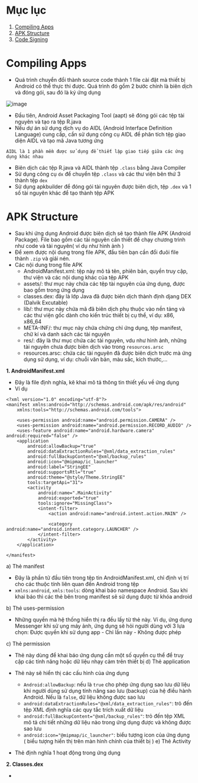 # Mục lục

1. [Compiling Apps](#compiling-apps)
2. [APK Structure](#apk-structure)
3. [Code Signing](#code-signing)

# Compiling Apps

- Quá trình chuyển đổi thành source code thành 1 file cài đặt mà thiết bị Android có thể thực thi được. Quá trình đó gồm 2 bước chính là biên dịch và đóng gói, sau đó là ký ứng dụng 
  
![image](https://github.com/user-attachments/assets/55ee17eb-4865-428b-807f-e53aef6c2001)

  - Đầu tiên, Android Asset Packaging Tool (aapt) sẽ đóng gói các tệp tài nguyên và tạo ra tệp R.java
  - Nếu dự án sử dụng dịch vụ do AIDL (Android Interface Definition Language) cung cấp, cần sử dụng công cụ AIDL để phân tích tệp giao diện AIDL và tạo mã Java tương ứng
```
AIDL là 1 phần mềm được sử dụng để thiết lập giao tiếp giữa các ứng dụng khác nhau
```

  - Biên dịch các tệp R.java và AIDL thành tệp `.class` bằng Java Compiler
  - Sử dụng công cụ `dx` để chuyển tệp `.class` và các thư viện bên thứ 3 thành tệp `dex`
  - Sử dụng apkbuilder để đóng gói tài nguyên được biên dịch, tệp `.dex` và 1 số tài nguyên khác để tạo thành tệp APK

# APK Structure

- Sau khi ứng dụng Android được biên dịch sẽ tạo thành file APK (Android Package). File bao gồm các tài nguyên cần thiết để chạy chương trình như code và tài nguyên( ví dụ như hình ảnh )
- Để xem được nội dung trong file APK, đầu tiên bạn cần đổi đuôi file thành `.zip` và giải nén.
- Các nội dung trong file APK
  - AndroidManifest.xml: tệp này mô tả tên, phiên bản, quyền truy cập, thư viện và các nội dung khác của tệp APK
  - assets/: thư mục này chứa các tệp tài nguyên của ứng dụng, được bao gồm trong ứng dụng
  - classes.dex: đây là lớp Java đã được biên dịch thành định djang DEX (Dalvik Excutable)
  - lib/: thư mục này chứa mã đã biên dịch phụ thuộc vào nền tảng và các thư viện gốc dành cho kiến trúc thiết bị cụ thể, ví dụ: x86, x86_64
  - META-INF/: thư mục này chứa chứng chỉ ứng dụng, tệp manifest, chữ kí và danh sách các tài nguyên
  - res/: đây là thư mục chứa các tài nguyên, vdu như hình ảnh, những tài nguyên chưa được biên dịch vào trong `resources.arsc`
  - resources.arsc: chứa các tài nguyên đã được biên dịch trước mà ứng dụng sử dụng, ví dụ: chuỗi văn bản, màu sắc, kích thước,...

 **1. AndroidManifest.xml**
- Đây là file định nghĩa, kê khai mô tả thông tin thiết yếu về ứng dụng
- Ví dụ
```
<?xml version="1.0" encoding="utf-8"?>
<manifest xmlns:android="http://schemas.android.com/apk/res/android"
    xmlns:tools="http://schemas.android.com/tools">

    <uses-permission android:name="android.permission.CAMERA" />
    <uses-permission android:name="android.permission.RECORD_AUDIO" />
    <uses-feature android:name="android.hardware.camera" android:required="false" />
    <application
        android:allowBackup="true"
        android:dataExtractionRules="@xml/data_extraction_rules"
        android:fullBackupContent="@xml/backup_rules"
        android:icon="@mipmap/ic_launcher"
        android:label="StringEE"
        android:supportsRtl="true"
        android:theme="@style/Theme.StringEE"
        tools:targetApi="31">
        <activity
            android:name=".MainActivity"
            android:exported="true"
            tools:ignore="MissingClass">
            <intent-filter>
                <action android:name="android.intent.action.MAIN" />

                <category android:name="android.intent.category.LAUNCHER" />
            </intent-filter>
        </activity>
    </application>

</manifest>
```
a) Thẻ manifest

- Đây là phần tử đầu tiên trong tệp tin AndroidManifest.xml, chỉ định vị trí cho các thuộc tính liên quan đến Android trong tệp
- `xmlns:android`, `xmls:tools`: dòng khai báo namespace Android. Sau khi khai báo thì các thẻ bên trong manifest sẽ sử dụng được từ khóa android

b) Thẻ uses-permission 

- Những quyền mà hệ thống hiển thị ra đều lấy từ thẻ này. Ví dụ, ứng dụng Messenger khi sử ụng máy ảnh, ứng dụng sẽ hỏi người dùng với 3 lựa chọn: Được quyền khi sử dụng app - Chỉ lần này - Không được phép

c) Thẻ permission

-  Thẻ này dùng để khai báo ứng dụng cần một số quyền cụ thể để truy cập các tính năng hoặc dữ liệu nhạy cảm trên thiết bị 
d) Thẻ application

- Thẻ này sẽ hiển thị các cấu hình của ứng dụng
  - `Android:allowBackup`: nếu là `true` cho phép ứng dụng sao lưu dữ liệu khi người dùng sử dụng tính năng sao lưu (backup) của hệ điều hành Android. Nếu là `false`, dữ liệu không được sao lưu
  - `android:dataExtractionRules="@xml/data_extraction_rules"`: trỏ đến tệp XML định nghĩa các quy tắc trích xuất dữ liệu
  - `android:fullBackupContent="@xml/backup_rules"`: trỏ đến tệp XML mô tả chi tiết những dữ liệu nào trong ứng dụng được và không được sao lưu
  - `android:icon="@mipmap/ic_launcher"`: biểu tượng icon của ứng dụng ( biểu tượng hiển thị trên màn hình chính của thiết bị )
e) Thẻ Activity

- Thẻ định nghĩa 1 hoạt động trong ứng dụng

**2. Classes.dex**

- 

